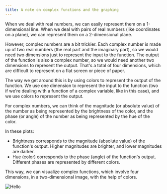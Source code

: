```yaml
---
title: A note on complex functions and the graphing
---
```


When we deal with real numbers, we can easily represent them on a 1-dimensional line. When we deal with pairs of real numbers (like coordinates on a plane), we can represent them on a 2-dimensional plane. 

However, complex numbers are a bit trickier. Each complex number is made up of two real numbers (the real part and the imaginary part), so we would need two dimensions just to represent the input to the function. The output of the function is also a complex number, so we would need another two dimensions to represent the output. That's a total of four dimensions, which are difficult to represent on a flat screen or piece of paper.

The way we get around this is by using colors to represent the output of the function. We use one dimension to represent the input to the function (two if we're dealing with a function of a complex variable, like in this case), and we use colors to represent the output.

For complex numbers, we can think of the magnitude (or absolute value) of the number as being represented by the brightness of the color, and the phase (or angle) of the number as being represented by the hue of the color. 

In these plots:

- Brightness corresponds to the magnitude (absolute value) of the function's output. Higher magnitudes are brighter, and lower magnitudes are darker.
- Hue (color) corresponds to the phase (angle) of the function's output. Different phases are represented by different colors.

This way, we can visualize complex functions, which involve four dimensions, in a two-dimensional image, with the help of colors.

![Hello](/images/holomorphic-meromorphic.png)
